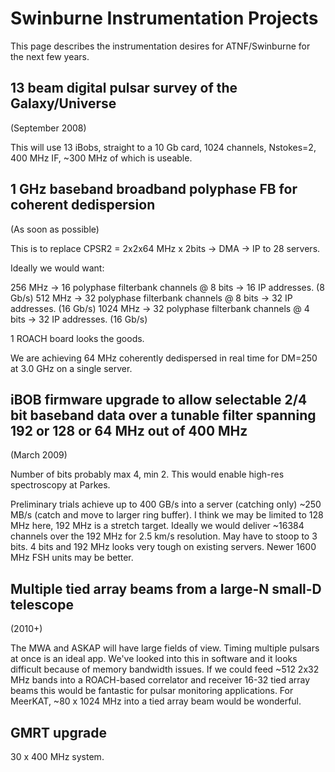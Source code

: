 # Swinburne Instrumentation Projects

This page describes the instrumentation desires for ATNF/Swinburne for the next few years.

## 13 beam digital pulsar survey of the Galaxy/Universe ##
(September 2008)

This will use 13 iBobs, straight to a 10 Gb card, 1024 channels, Nstokes=2, 400 MHz IF, ~300 MHz of which is useable.

## 1 GHz baseband broadband polyphase FB for coherent dedispersion ##
(As soon as possible)

This is to replace CPSR2 = 2x2x64 MHz x 2bits -> DMA -> IP to 28 servers.

Ideally we would want:

256 MHz -> 16 polyphase filterbank channels @ 8 bits -> 16 IP addresses. (8 Gb/s)
512 MHz -> 32 polyphase filterbank channels @ 8 bits -> 32 IP addresses. (16 Gb/s)
1024 MHz -> 32 polyphase filterbank channels @ 4 bits -> 32 IP addresses. (16 Gb/s)

1 ROACH board looks the goods.

We are achieving 64 MHz coherently dedispersed in real time for DM=250 at 3.0 GHz on a single server.

## iBOB firmware upgrade to allow selectable 2/4 bit baseband data over a tunable filter spanning 192 or 128 or 64 MHz out of 400 MHz ##
(March 2009)

Number of bits probably max 4, min 2. This would enable high-res spectroscopy at Parkes.

Preliminary trials achieve up to 400 GB/s into a server (catching
only) ~250 MB/s
(catch and move to larger ring buffer). I think we may be limited to
128 MHz here,
192 MHz is a stretch target. Ideally we would deliver ~16384 channels over the
192 MHz for 2.5 km/s resolution. May have to stoop to 3 bits. 4 bits and 192 MHz looks very tough on existing servers. Newer 1600 MHz FSH units may be better.

## Multiple tied array beams from a large-N small-D telescope ##
(2010+)

The MWA and ASKAP will have large fields of view. Timing multiple pulsars at once is an ideal app. We've looked into this in software and it looks difficult because of memory bandwidth issues. If we could feed ~512 2x32 MHz bands into a ROACH-based correlator and receiver 16-32 tied array beams this would be fantastic for pulsar monitoring applications. For MeerKAT, ~80 x 1024 MHz into a tied array beam would be wonderful.

## GMRT upgrade ##

30 x 400 MHz system.
